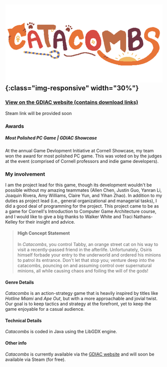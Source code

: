 ## ![catacombs_logo](/assets/catacombs.png){:class="img-responsive" width="30%"}

### [View on the GDIAC website (contains download links)](https://gdiac.cs.cornell.edu/gdiac/showcase/gallery/catacombs/)

Steam link will be provided soon

### Awards
##### Most Polished PC Game | GDIAC Showcase
At the annual Game Devlopment Initiative at Cornell Showcase, my team won the award for most polished PC game. This was voted on by the judges at the event (comprised of Cornell professors and indie game developers).

### My involvement

I am the project lead for this game, though its development wouldn't be possible without my amazing teammates (Allen Chen, Justin Guo, Yanran Li, Joaquin Rivera, Amy Williams, Claire Yun, and Yihan Zhao). In addition to my duties as project lead (i.e., general organizational and managerial tasks), I did a good deal of programming for the project. This project came to be as a game for Cornell's Introduction to Computer Game Architecture course, and I would like to give a big thanks to Walker White and Traci Nathans-Kelley for their insight and advice.

> #### High Concept Statement
> In *Catacombs*, you control Tabby, an orange street cat on his way to visit a recently-passed friend in the afterlife. Unfortunately, Osiris himself forbade your entry to the underworld and ordered his minions to patrol its entrance. Don't let that stop you; venture deep into the catacombs, pouncing on and assuming control over supernatural minions, all while causing chaos and foiling the will of the gods!

#### Genre Details

*Catacombs* is an action-strategy game that is heavily inspired by titles like *Hotline Miami* and *Ape Out*, but with a more approachable and jovial twist. Our goal is to keep tactics and strategy at the forefront, yet to keep the game enjoyable for a casual audience.

#### Technical Details

*Catacombs* is coded in Java using the LibGDX engine.

#### Other info

*Catacombs* is currently available via the [GDIAC website](https://gdiac.cs.cornell.edu/gdiac/showcase/gallery/catacombs/) and will soon be available via Steam (for free).